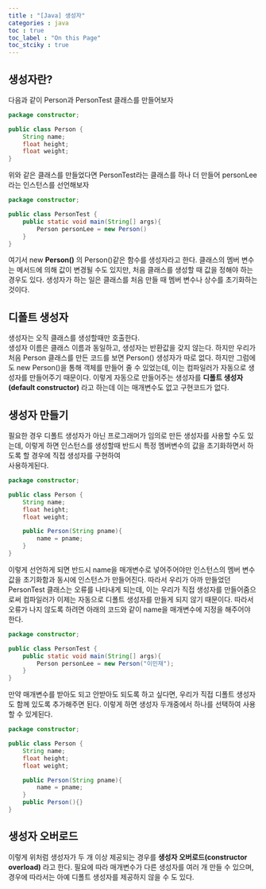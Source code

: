 ```yaml
---
title : "[Java] 생성자"
categories : java
toc : true
toc_label : "On this Page"
toc_stciky : true
---
```

## 생성자란?
다음과 같이 Person과 PersonTest 클래스를 만들어보자
```java
package constructor;

public class Person {
    String name;
    float height;
    float weight;
}
```
위와 같은 클래스를 만들었다면 PersonTest라는 클래스를 하나 더 만들어
personLee라는 인스턴스를 선언해보자
```java
package constructor;

public class PersonTest {
    public static void main(String[] args){
        Person personLee = new Person()
    }
}
```
여기서 new **Person()** 의 Person()같은 함수를 생성자라고 한다.
클래스의 멤버 변수는 메서드에 의해 값이 변경될 수도 있지만, 처음 클래스를 생성할 때 값을
정해야 하는 경우도 있다. 생성자가 하는 일은 클래스를 처음 만들 때 멤버 변수나 상수를 초기화하는 것이다.

## 디폴트 생성자
생성자는 오직 클래스를 생성할때만 호출한다.    
생성자 이름은 클래스 이름과 동일하고, 생성자는 반환값을 갖지 않는다.
하지만 우리가 처음 Person 클래스를 만든 코드를 보면 Person() 생성자가 따로 없다.
하지만 그럼에도 new Person()을 통해 객체를 만들어 줄 수 있었는데, 이는 컴파일러가
자동으로 생성자를 만들어주기 때문이다. 이렇게 자동으로 만들어주는 생성자를 **디폴트 생성자(default constructor)** 라고 하는데 이는 매개변수도 없고 구현코드가 없다. 

## 생성자 만들기
필요한 경우 디폴트 생성자가 아닌 프로그래머가 임의로 만든 생성자를 사용할 수도 있는데, 이렇게 하면
인스턴스를 생성할때 반드시 특정 멤버변수의 값을 초기화하면서 하도록 할 경우에 직접 생성자를 구현하여   
사용하게된다.
```java
package constructor;

public class Person {
    String name;
    float height;
    float weight;

    public Person(String pname){
        name = pname;
    }
}
```
이렇게 선언하게 되면 반드시 name을 매개변수로 넣어주어야만 인스턴스의 멤버 변수값을 초기화함과 동시에
인스턴스가 만들어진다. 따라서 우리가 아까 만들었던 PersonTest 클래스는 오류를 나타내게 되는데,
이는 우리가 직접 생성자를 만들어줌으로써 컴파일러가 이제는 자동으로 디폴트 생성자를 만들게 되지 않기 때문이다. 따라서 오류가 나지 않도록 하려면 아래의 코드와 같이 name을 매개변수에 지정을 해주어야 한다.
```java
package constructor;

public class PersonTest {
    public static void main(String[] args){
        Person personLee = new Person("이민재");
    }
}
```
만약 매개변수를 받아도 되고 안받아도 되도록 하고 싶다면, 우리가 직접 디폴트 생성자도 함께 있도록 추가해주면 된다. 이렇게 하면 생성자 두개중에서 하나를 선택하여 사용 할 수 있게된다.
```java
package constructor;

public class Person {
    String name;
    float height;
    float weight;

    public Person(String pname){
        name = pname;
    }
    public Person(){}
}
```
## 생성자 오버로드
이렇게 위처럼 생성자가 두 개 이상 제공되는 경우를 **생성자 오버로드(constructor overload)** 라고 한다.
필요에 따라 매개변수가 다른 생성자를 여러 개 만들 수 있으며, 경우에 따라서는 아예 디폴트 생성자를 제공하지 않을 수 도 있다.


